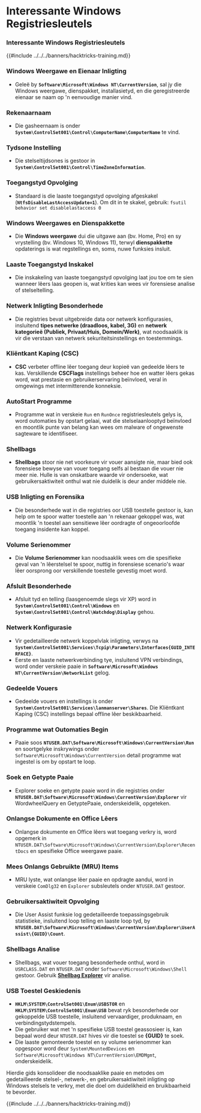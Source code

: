 # Interessante Windows Registriesleutels

### Interessante Windows Registriesleutels

{{#include ../../../banners/hacktricks-training.md}}

### **Windows Weergawe en Eienaar Inligting**

- Geleë by **`Software\Microsoft\Windows NT\CurrentVersion`**, sal jy die Windows weergawe, dienspakket, installasietyd, en die geregistreerde eienaar se naam op 'n eenvoudige manier vind.

### **Rekenaarnaam**

- Die gasheernaam is onder **`System\ControlSet001\Control\ComputerName\ComputerName`** te vind.

### **Tydsone Instelling**

- Die stelseltijdsones is gestoor in **`System\ControlSet001\Control\TimeZoneInformation`**.

### **Toegangstyd Opvolging**

- Standaard is die laaste toegangstyd opvolging afgeskakel (**`NtfsDisableLastAccessUpdate=1`**). Om dit in te skakel, gebruik:
`fsutil behavior set disablelastaccess 0`

### Windows Weergawes en Dienspakkette

- Die **Windows weergawe** dui die uitgawe aan (bv. Home, Pro) en sy vrystelling (bv. Windows 10, Windows 11), terwyl **dienspakkette** opdaterings is wat regstellings en, soms, nuwe funksies insluit.

### Laaste Toegangstyd Inskakel

- Die inskakeling van laaste toegangstyd opvolging laat jou toe om te sien wanneer lêers laas geopen is, wat krities kan wees vir forensiese analise of stelseltelling.

### Netwerk Inligting Besonderhede

- Die registries bevat uitgebreide data oor netwerk konfigurasies, insluitend **tipes netwerke (draadloos, kabel, 3G)** en **netwerk kategorieë (Publiek, Privaat/Huis, Domein/Werk)**, wat noodsaaklik is vir die verstaan van netwerk sekuriteitsinstellings en toestemmings.

### Kliëntkant Kaping (CSC)

- **CSC** verbeter offline lêer toegang deur kopieë van gedeelde lêers te kas. Verskillende **CSCFlags** instellings beheer hoe en watter lêers gekas word, wat prestasie en gebruikerservaring beïnvloed, veral in omgewings met intermitterende konneksie.

### AutoStart Programme

- Programme wat in verskeie `Run` en `RunOnce` registriesleutels gelys is, word outomaties by opstart gelaai, wat die stelselaanlooptyd beïnvloed en moontlik punte van belang kan wees om malware of ongewenste sagteware te identifiseer.

### Shellbags

- **Shellbags** stoor nie net voorkeure vir vouer aansigte nie, maar bied ook forensiese bewyse van vouer toegang selfs al bestaan die vouer nie meer nie. Hulle is van onskatbare waarde vir ondersoeke, wat gebruikersaktiwiteit onthul wat nie duidelik is deur ander middele nie.

### USB Inligting en Forensika

- Die besonderhede wat in die registries oor USB toestelle gestoor is, kan help om te spoor watter toestelle aan 'n rekenaar gekoppel was, wat moontlik 'n toestel aan sensitiewe lêer oordragte of ongeoorloofde toegang insidente kan koppel.

### Volume Serienommer

- Die **Volume Serienommer** kan noodsaaklik wees om die spesifieke geval van 'n lêerstelsel te spoor, nuttig in forensiese scenario's waar lêer oorsprong oor verskillende toestelle gevestig moet word.

### **Afsluit Besonderhede**

- Afsluit tyd en telling (laasgenoemde slegs vir XP) word in **`System\ControlSet001\Control\Windows`** en **`System\ControlSet001\Control\Watchdog\Display`** gehou.

### **Netwerk Konfigurasie**

- Vir gedetailleerde netwerk koppelvlak inligting, verwys na **`System\ControlSet001\Services\Tcpip\Parameters\Interfaces{GUID_INTERFACE}`**.
- Eerste en laaste netwerkverbinding tye, insluitend VPN verbindings, word onder verskeie paaie in **`Software\Microsoft\Windows NT\CurrentVersion\NetworkList`** gelog.

### **Gedeelde Vouers**

- Gedeelde vouers en instellings is onder **`System\ControlSet001\Services\lanmanserver\Shares`**. Die Kliëntkant Kaping (CSC) instellings bepaal offline lêer beskikbaarheid.

### **Programme wat Outomaties Begin**

- Paaie soos **`NTUSER.DAT\Software\Microsoft\Windows\CurrentVersion\Run`** en soortgelyke inskrywings onder `Software\Microsoft\Windows\CurrentVersion` detail programme wat ingestel is om by opstart te loop.

### **Soek en Getypte Paaie**

- Explorer soeke en getypte paaie word in die registries onder **`NTUSER.DAT\Software\Microsoft\Windows\CurrentVersion\Explorer`** vir WordwheelQuery en GetyptePaaie, onderskeidelik, opgeteken.

### **Onlangse Dokumente en Office Lêers**

- Onlangse dokumente en Office lêers wat toegang verkry is, word opgemerk in `NTUSER.DAT\Software\Microsoft\Windows\CurrentVersion\Explorer\RecentDocs` en spesifieke Office weergawe paaie.

### **Mees Onlangs Gebruikte (MRU) Items**

- MRU lyste, wat onlangse lêer paaie en opdragte aandui, word in verskeie `ComDlg32` en `Explorer` subsleutels onder `NTUSER.DAT` gestoor.

### **Gebruikersaktiwiteit Opvolging**

- Die User Assist funksie log gedetailleerde toepassingsgebruik statistieke, insluitend loop telling en laaste loop tyd, by **`NTUSER.DAT\Software\Microsoft\Windows\CurrentVersion\Explorer\UserAssist\{GUID}\Count`**.

### **Shellbags Analise**

- Shellbags, wat vouer toegang besonderhede onthul, word in `USRCLASS.DAT` en `NTUSER.DAT` onder `Software\Microsoft\Windows\Shell` gestoor. Gebruik **[Shellbag Explorer](https://ericzimmerman.github.io/#!index.md)** vir analise.

### **USB Toestel Geskiedenis**

- **`HKLM\SYSTEM\ControlSet001\Enum\USBSTOR`** en **`HKLM\SYSTEM\ControlSet001\Enum\USB`** bevat ryk besonderhede oor gekoppelde USB toestelle, insluitend vervaardiger, produknaam, en verbindingstydstempels.
- Die gebruiker wat met 'n spesifieke USB toestel geassosieer is, kan bepaal word deur `NTUSER.DAT` hives vir die toestel se **{GUID}** te soek.
- Die laaste gemonteerde toestel en sy volume serienommer kan opgespoor word deur `System\MountedDevices` en `Software\Microsoft\Windows NT\CurrentVersion\EMDMgmt`, onderskeidelik.

Hierdie gids konsolideer die noodsaaklike paaie en metodes om gedetailleerde stelsel-, netwerk-, en gebruikersaktiwiteit inligting op Windows stelsels te verkry, met die doel om duidelikheid en bruikbaarheid te bevorder.

{{#include ../../../banners/hacktricks-training.md}}
